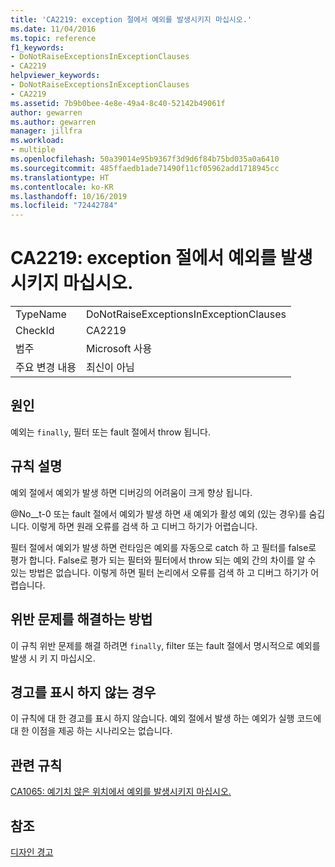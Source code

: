 ```yaml
---
title: 'CA2219: exception 절에서 예외를 발생시키지 마십시오.'
ms.date: 11/04/2016
ms.topic: reference
f1_keywords:
- DoNotRaiseExceptionsInExceptionClauses
- CA2219
helpviewer_keywords:
- DoNotRaiseExceptionsInExceptionClauses
- CA2219
ms.assetid: 7b9b0bee-4e8e-49a4-8c40-52142b49061f
author: gewarren
ms.author: gewarren
manager: jillfra
ms.workload:
- multiple
ms.openlocfilehash: 50a39014e95b9367f3d9d6f84b75bd035a0a6410
ms.sourcegitcommit: 485ffaedb1ade71490f11cf05962add1718945cc
ms.translationtype: HT
ms.contentlocale: ko-KR
ms.lasthandoff: 10/16/2019
ms.locfileid: "72442784"
---
```

# <a name="ca2219-do-not-raise-exceptions-in-exception-clauses"></a>CA2219: exception 절에서 예외를 발생시키지 마십시오.

|||
|-|-|
|TypeName|DoNotRaiseExceptionsInExceptionClauses|
|CheckId|CA2219|
|범주|Microsoft 사용|
|주요 변경 내용|최신이 아님|

## <a name="cause"></a>원인
예외는 `finally`, 필터 또는 fault 절에서 throw 됩니다.

## <a name="rule-description"></a>규칙 설명
예외 절에서 예외가 발생 하면 디버깅의 어려움이 크게 향상 됩니다.

@No__t-0 또는 fault 절에서 예외가 발생 하면 새 예외가 활성 예외 (있는 경우)를 숨깁니다. 이렇게 하면 원래 오류를 검색 하 고 디버그 하기가 어렵습니다.

필터 절에서 예외가 발생 하면 런타임은 예외를 자동으로 catch 하 고 필터를 false로 평가 합니다. False로 평가 되는 필터와 필터에서 throw 되는 예외 간의 차이를 알 수 있는 방법은 없습니다. 이렇게 하면 필터 논리에서 오류를 검색 하 고 디버그 하기가 어렵습니다.

## <a name="how-to-fix-violations"></a>위반 문제를 해결하는 방법
이 규칙 위반 문제를 해결 하려면 `finally`, filter 또는 fault 절에서 명시적으로 예외를 발생 시 키 지 마십시오.

## <a name="when-to-suppress-warnings"></a>경고를 표시 하지 않는 경우
이 규칙에 대 한 경고를 표시 하지 않습니다. 예외 절에서 발생 하는 예외가 실행 코드에 대 한 이점을 제공 하는 시나리오는 없습니다.

## <a name="related-rules"></a>관련 규칙
[CA1065: 예기치 않은 위치에서 예외를 발생시키지 마십시오.](../code-quality/ca1065-do-not-raise-exceptions-in-unexpected-locations.md)

## <a name="see-also"></a>참조
[디자인 경고](../code-quality/design-warnings.md)
